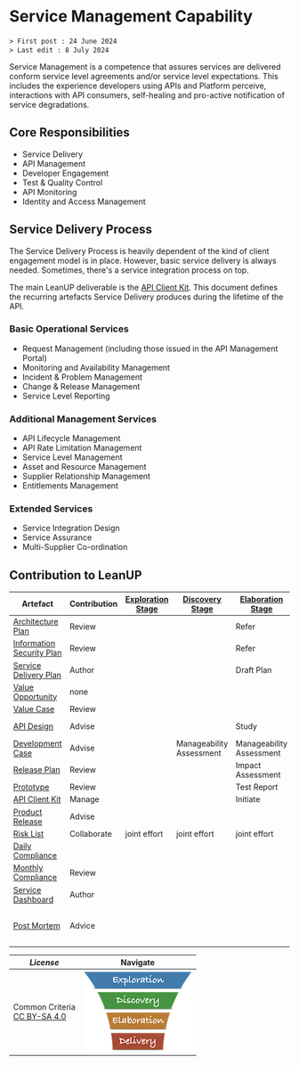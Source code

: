 # Service Management Capability

```text
> First post : 24 June 2024
> Last edit : 8 July 2024
```

Service Management is a competence that assures services are delivered conform service level agreements and/or service level expectations. This includes the experience developers using APIs and Platform perceive, interactions with API consumers, self-healing and pro-active notification of service degradations.

## Core Responsibilities

- Service Delivery
- API Management
- Developer Engagement
- Test & Quality Control
- API Monitoring
- Identity and Access Management

## Service Delivery Process

The Service Delivery Process is heavily dependent of the kind of client engagement model is in place. However, basic service delivery is always needed. Sometimes, there's a service integration process on top.

The main LeanUP deliverable is the [API Client Kit](/Artefacts/client-kit.md). This document defines the recurring artefacts Service Delivery produces during the lifetime of the API.

### Basic Operational Services

- Request Management (including those issued in the API Management Portal)
- Monitoring and Availability Management
- Incident & Problem Management
- Change & Release Management
- Service Level Reporting

### Additional Management Services

- API Lifecycle Management
- API Rate Limitation Management
- Service Level Management
- Asset and Resource Management
- Supplier Relationship Management
- Entitlements Management

### Extended Services

- Service Integration Design
- Service Assurance
- Multi-Supplier Co-ordination

## Contribution to LeanUP

| Artefact | Contribution | [Exploration Stage](/LeanUP/Stages/exploration.md) |[Discovery Stage](/LeanUP/Stages/discovery.md) | [Elaboration Stage](/LeanUP/Stages/elaboration.md) | [Delivery Stage](/LeanUP/Stages/delivery.md) |
| ----- | ------------ | - | - | - | - |
| [Architecture Plan](/LeanUP/Artefacts/arch-plan.md) | Review |  |  | Refer |  |
| [Information Security Plan](/LeanUP/Artefacts/sec-plan.md) | Review |  |  | Refer |  |
| [Service Delivery Plan](/LeanUP/Artefacts/serdel-plan.md) | Author |  |  | Draft Plan | Update Plan |
| [Value Opportunity](/LeanUP/Artefacts/val-oppo.md) | none |  |  |  |  |
| [Value Case](/LeanUP/Artefacts/val-case.md) | Review |  |  |  |  |
| [API Design](/LeanUP/Artefacts/api-design.md) | Advise | | | Study | Documentation Review |
| [Development Case](/LeanUP/Artefacts/dev-case.md) | Advise |  | Manageability Assessment | Manageability Assessment |  |
| [Release Plan](/LeanUP/Artefacts/rel-plan.md) | Review |  |  | Impact Assessment | Impact Assessment |
| [Prototype](/LeanUP/Artefacts/pro-review.md) | Review |  |  | Test Report |  |
| [API Client Kit](/LeanUP/Artefacts/client-kit.md) | Manage |  |  | Initiate | Maintain |
| [Product Release](/LeanUP/Artefacts/rel-review.md) | Advise |  |  |  | Release Advice |
| [Risk List](/LeanUP/Artefacts/risklist.md) | Collaborate | joint effort | joint effort | joint effort | joint effort |
| [Daily Compliance](/LeanUP/Artefacts/dailyCompliance.md) |  |  |  |  | Evidence Gathering |
| [Monthly Compliance](/LeanUP/Artefacts/monthlyCompliance.md) | Review |  |  |  | Sign-off |
| [Service Dashboard](/LeanUP/Artefacts/service-dashboard.md) | Author |  |  |  | Test and Management |
| [Post Mortem][pm] | Advice |  |  |  | Keep log of events, suggest improvements |

| *License* | Navigate |
| - | - |
|Common Criteria</BR>[CC BY-SA 4.0](https://creativecommons.org/licenses/by-sa/4.0/deed.en) | [![LeanUP Logo](/LeanUP/Images/leanupLogo-s.png)](/LeanUP/Capabilities/overview.md) |

[pm]: /LeanUP/Artefacts/post-mortem.md
